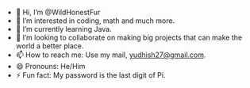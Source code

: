 - 👋 Hi, I’m @WildHonestFur
- 👀 I’m interested in coding, math and much more.
- 🌱 I’m currently learning Java.
- 💞️ I’m looking to collaborate on making big projects that can make the world a better place.
- 📫 How to reach me: Use my mail, yudhish27@gmail.com.
- 😄 Pronouns: He/Him
- ⚡ Fun fact: My password is the last digit of Pi.

<!---
WildHonestFur/WildHonestFur is a ✨ special ✨ repository because its `README.md` (this file) appears on your GitHub profile.
You can click the Preview link to take a look at your changes.
--->
